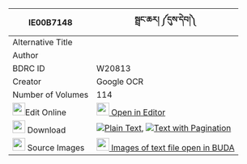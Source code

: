 |IE00B7148|སྦྲང་ཆར། ༼དུས་དེབ།༽ 
| --- | --- 
|Alternative Title |
|Author | 
|BDRC ID | W20813
|Creator | Google OCR
|Number of Volumes| 114
|<img width="25" src="https://img.icons8.com/color/25/000000/edit-property.png">Edit Online| [<img width="25" src="https://avatars.githubusercontent.com/u/45091458?s=200&v=4"> Open in Editor](http://editor.openpecha.org/IE00B7148)
|<img width="25" src="https://img.icons8.com/fluent/48/000000/download-2.png"/>  Download | [![](https://img.icons8.com/color/20/000000/txt.png)Plain Text](https://github.com/Openpecha/IE00B7148/releases/download/v2/drangchar_du_deb_plain_IE00B7148.zip), [![](https://img.icons8.com/color/20/000000/txt.png)Text with Pagination](https://github.com/Openpecha/IE00B7148/releases/download/v2/drangchar_du_deb_pages_IE00B7148.zip)
|<img width="25" src="https://img.icons8.com/plasticine/100/000000/pictures-folder.png"/>  Source Images | [<img width="25" src="https://library.bdrc.io/icons/BUDA-small.svg"> Images of text file open in BUDA](https://library.bdrc.io/show/bdr:W20813)